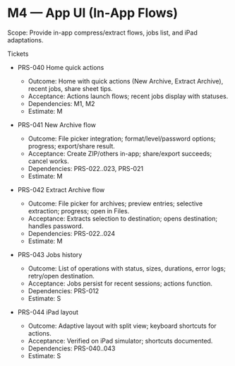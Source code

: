 # M4 — App UI (In‑App Flows)

Scope: Provide in-app compress/extract flows, jobs list, and iPad adaptations.

Tickets
- PRS-040 Home quick actions
  - Outcome: Home with quick actions (New Archive, Extract Archive), recent jobs, share sheet tips.
  - Acceptance: Actions launch flows; recent jobs display with statuses.
  - Dependencies: M1, M2
  - Estimate: M

- PRS-041 New Archive flow
  - Outcome: File picker integration; format/level/password options; progress; export/share result.
  - Acceptance: Create ZIP/others in-app; share/export succeeds; cancel works.
  - Dependencies: PRS-022..023, PRS-021
  - Estimate: M

- PRS-042 Extract Archive flow
  - Outcome: File picker for archives; preview entries; selective extraction; progress; open in Files.
  - Acceptance: Extracts selection to destination; opens destination; handles password.
  - Dependencies: PRS-022..024
  - Estimate: M

- PRS-043 Jobs history
  - Outcome: List of operations with status, sizes, durations, error logs; retry/open destination.
  - Acceptance: Jobs persist for recent sessions; actions function.
  - Dependencies: PRS-012
  - Estimate: S

- PRS-044 iPad layout
  - Outcome: Adaptive layout with split view; keyboard shortcuts for actions.
  - Acceptance: Verified on iPad simulator; shortcuts documented.
  - Dependencies: PRS-040..043
  - Estimate: S
